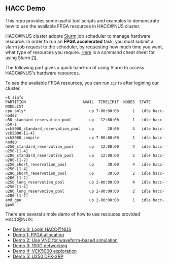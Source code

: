 ## HACC Demo

This repo provides some useful tool scripts and examples to demonstrate how to use the available FPGA resources in HACC@NUS cluster.


HACC@NUS cluster adopts [Slurm](https://slurm.schedmd.com/documentation.html) job scheduler to manage hardware resource. 
In order to run an __FPGA accelerated__ task, you must submit a slurm job request to the scheduler, by requesting how much time you want, what type of resources you require. [Here](doc/slurm.pdf) is a command cheat sheet for using Slurm [[1]](https://xilinx-center.csl.illinois.edu/xacc-cluster/xacc-user-guide/xacc-job-submission-and-scheduling/). 


The following part gives a quick hand-on of using Slurm to access HACC@NUS's hardware resources.


To see the available FPGA resources, you can run ```sinfo``` after logining our cluster.

```
~$ sinfo
PARTITION                         AVAIL  TIMELIMIT  NODES  STATE NODELIST
cpu_only*                            up 7-00:00:00      1   idle hacc-node2
u50_standard_reservation_pool        up   12:00:00      1   idle hacc-u50-1
vck5000_standard_reservation_pool    up      20:00      4   idle hacc-vck5000-[1-4]
vck5000_compile                      up 7-00:00:00      1   idle hacc-node0
u250_standard_reservation_pool       up   12:00:00      4   idle hacc-u250-[1-4]
u280_standard_reservation_pool       up   12:00:00      2   idle hacc-u280-[1-2]
u250_short_reservation_pool          up      30:00      4   idle hacc-u250-[1-4]
u280_short_reservation_pool          up      30:00      2   idle hacc-u280-[1-2]
u250_long_reservation_pool           up 2-00:00:00      4   idle hacc-u250-[1-4]
u280_long_reservation_pool           up 2-00:00:00      2   idle hacc-u280-[1-2]
amd_gpu                              up 2-00:00:00      1   idle hacc-gpu0

```

There are several simple demo of how to use resouces provided HACC@NUS: 

- [Demo 0: Login HACC@NUS](doc/0-login.md)
- [Demo 1: FPGA allocation](doc/1-FPGA-allocation.md)
- [Demo 2: Use VNC for waveform-based simulation](doc/2-waveform-based-simulation.md)
- [Demo 3: 100G networking](doc/3-100G-network-interaction.md)
- [Demo 4: VCK5000 exploration](doc/4-VCK5000.md)
- [Demo 5: U250 DFX-2RP](doc/5-U250_DFX.md)